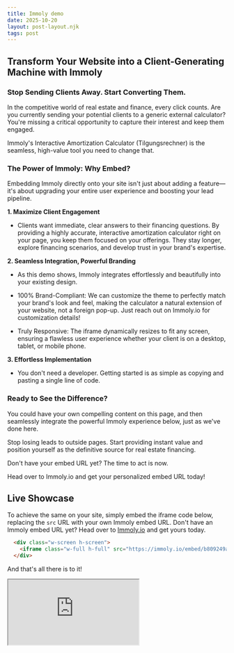 ```yaml
---
title: Immoly demo
date: 2025-10-20
layout: post-layout.njk
tags: post
---
```


## Transform Your Website into a Client-Generating Machine with Immoly

### Stop Sending Clients Away. Start Converting Them.

In the competitive world of real estate and finance, every click counts. Are you currently sending your potential clients to a generic external calculator? You're missing a critical opportunity to capture their interest and keep them engaged.

Immoly's Interactive Amortization Calculator (Tilgungsrechner) is the seamless, high-value tool you need to change that.

### The Power of Immoly: Why Embed?

Embedding Immoly directly onto your site isn't just about adding a feature—it's about upgrading your entire user experience and boosting your lead pipeline.

<strong>1. Maximize Client Engagement</strong>

- Clients want immediate, clear answers to their financing questions. By providing a highly accurate, interactive amortization calculator right on your page, you keep them focused on your offerings. They stay longer, explore financing scenarios, and develop trust in your brand's expertise.

<strong>2. Seamless Integration, Powerful Branding</strong>

- As this demo shows, Immoly integrates effortlessly and beautifully into your existing design.

- 100% Brand-Compliant: We can customize the theme to perfectly match your brand's look and feel, making the calculator a natural extension of your website, not a foreign pop-up. Just reach out on Immoly.io for customization details!

- Truly Responsive: The iframe dynamically resizes to fit any screen, ensuring a flawless user experience whether your client is on a desktop, tablet, or mobile phone.

<strong>3. Effortless Implementation</strong>

- You don't need a developer. Getting started is as simple as copying and pasting a single line of code.

### Ready to See the Difference?

You could have your own compelling content on this page, and then seamlessly integrate the powerful Immoly experience below, just as we've done here.

Stop losing leads to outside pages. Start providing instant value and position yourself as the definitive source for real estate financing.

Don't have your embed URL yet? The time to act is now.

Head over to Immoly.io and get your personalized embed URL today!

## Live Showcase 

To achieve the same on your site, simply embed the iframe code below, replacing the `src` URL with your own Immoly embed URL.
Don't have an Immoly embed URL yet? Head over to [Immoly.io](https://immoly.io) and get yours today.

```html
  <div class="w-screen h-screen">
    <iframe class="w-full h-full" src="https://immoly.io/embed/b809249a-ff35-4ee4-9eae-5c6779cb8c92" title="Immoly.io Interaktiver Tilgungsrechner"></iframe>
  </div>
```
  And that's all there is to it!

  <div class="md:-ml-8 -ml-4 w-screen h-screen">
    <iframe class="w-full h-full" src="https://immoly.io/embed/b809249a-ff35-4ee4-9eae-5c6779cb8c92" title="Immoly.io Interaktiver Tilgungsrechner"></iframe>
  </div>
